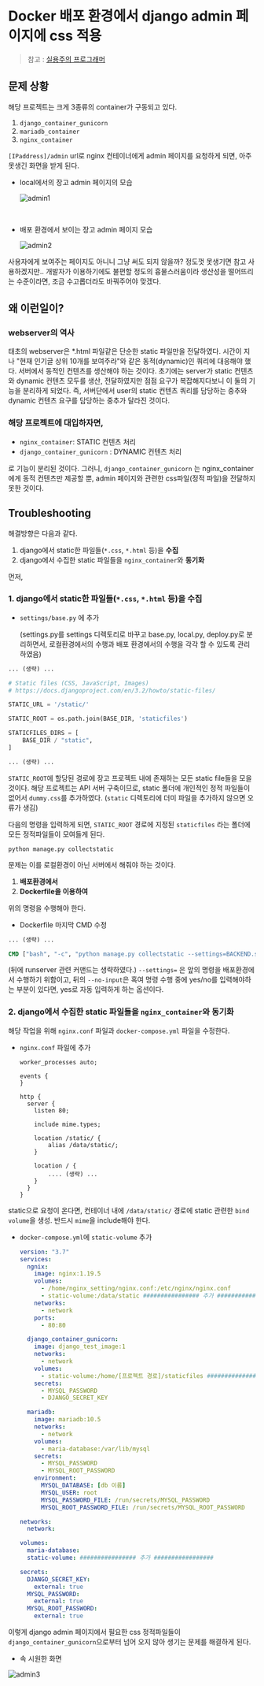 # Docker 배포 환경에서 django admin 페이지에 css 적용

> 참고 : [실용주의 프로그래머](https://www.youtube.com/channel/UCmm6VRoi59BUHDPoa3k4VPw/videos)



## 문제 상황

해당 프로젝트는 크게 3종류의 container가 구동되고 있다. 

1. `django_container_gunicorn` 
2. `mariadb_container`
3. `nginx_container`

`[IPaddress]/admin` url로 nginx 컨테이너에게 admin 페이지를 요청하게 되면, 아주 못생긴 화면을 받게 된다.

- local에서의 장고 admin 페이지의 모습

   ![admin1](./imgs_for_documents/admin1.jpg)

  ​

  

- 배포 환경에서 보이는 장고 admin 페이지 모습

  ![admin2](./imgs_for_documents/admin2.jpg)

사용자에게 보여주는 페이지도 아니니 그냥 써도 되지 않을까? 정도껏 못생기면 참고 사용하겠지만.. 개발자가 이용하기에도 불편할 정도의 흉물스러움이라 생산성을 떨어뜨리는 수준이라면, 조금 수고롭더라도 바꿔주어야 맞겠다.



## 왜 이런일이?

### webserver의 역사

태초의 webserver은 *.html 파일같은 단순한 static 파일만을 전달하였다. 시간이 지나 "현재 인기글 상위 10개를 보여주라"와 같은 동적(dynamic)인 쿼리에 대응해야 했다. 서버에서 동적인 컨텐츠를 생산해야 하는 것이다. 초기에는 server가 static 컨텐츠와 dynamic 컨텐츠 모두를 생산, 전달하였지만 점점 요구가 복잡해지다보니 이 둘의 기능을 분리하게 되었다. 즉, 서버단에서 user의 static 컨텐츠 쿼리를 담당하는 중추와 dynamic 컨텐츠 요구를 담당하는 중추가 달라진 것이다. 



### 해당 프로젝트에 대입하자면,

- `nginx_container`: STATIC 컨텐츠 처리
- `django_container_gunicorn` : DYNAMIC 컨텐츠 처리

로 기능이 분리된 것이다. 그러니, `django_container_gunicorn` 는 nginx_container에게 동적 컨텐츠만 제공할 뿐, admin 페이지와 관련한 css파일(정적 파일)을 전달하지 못한 것이다.



## Troubleshooting

 해결방향은 다음과 같다.

1. django에서 static한 파일들(`*.css`, `*.html` 등)을 **수집**
2. django에서 수집한 static 파일들을 `nginx_container`와 **동기화**



먼저, 

### 1. django에서 static한 파일들(`*.css`, `*.html` 등)을  수집

- `settings/base.py` 에 추가

  (settings.py를 settings 디렉토리로 바꾸고 base.py, local.py, deploy.py로 분리하면서, 로컬환경에서의 수행과 배포 환경에서의 수행을 각각 할 수 있도록 관리하였음)

```python
... (생략) ...

# Static files (CSS, JavaScript, Images)
# https://docs.djangoproject.com/en/3.2/howto/static-files/

STATIC_URL = '/static/'

STATIC_ROOT = os.path.join(BASE_DIR, 'staticfiles')

STATICFILES_DIRS = [
    BASE_DIR / "static",
]

... (생략) ...
```

`STATIC_ROOT`에 할당된 경로에 장고 프로젝트 내에 존재하는 모든 static file들을 모을 것이다. 해당 프로젝트는 API 서버 구축이므로, static 폴더에 개인적인 정적 파일들이 없어서 `dummy.css`를 추가하였다. (`static` 디렉토리에 더미 파일을 추가하지 않으면 오류가 생김)

다음의 명령을 입력하게 되면, `STATIC_ROOT` 경로에 지정된 `staticfiles` 라는 폴더에 모든 정적파일들이 모여들게 된다.

```shell
python manage.py collectstatic
```



문제는 이를 로컬환경이 아닌 서버에서 해줘야 하는 것이다. 

1. **배포환경에서**
2. **Dockerfile을 이용하여**

위의 명령을 수행해야 한다. 



- Dockerfile 마지막 CMD 수정

```dockerfile
... (생략) ...

CMD ["bash", "-c", "python manage.py collectstatic --settings=BACKEND.settings.deploy --no-input"]
```

(뒤에 runserver 관련 커맨드는 생략하였다.) `--settings=` 은 앞의 명령을 배포환경에서 수행하기 위함이고, 뒤의 `--no-input`은 혹여 명령 수행 중에 yes/no를 입력해야하는 부분이 있다면, yes로 자동 입력하게 하는 옵션이다.



###  2. django에서 수집한 static 파일들을 `nginx_container`와 **동기화**

해당 작업을 위해 `nginx.conf` 파일과 `docker-compose.yml` 파일을 수정한다.

- `nginx.conf` 파일에 추가

  ```nginx
  worker_processes auto;

  events {
  }

  http {
    server {
      listen 80;

      include mime.types;

      location /static/ {
          alias /data/static/;
      }

      location / {
          .... (생략) ...
      }
    }
  }
  ```



static으로 요청이 온다면, 컨테이너 내에 `/data/static/` 경로에 static 관련한 `bind volume`을 생성. 반드시 `mime`을 include해야 한다.



- `docker-compose.yml`에 `static-volume` 추가

  ```yaml
  version: "3.7"
  services:
    ngnix:
      image: nginx:1.19.5
      volumes:
        - /home/nginx_setting/nginx.conf:/etc/nginx/nginx.conf
        - static-volume:/data/static ################ 추가 #################
      networks:
        - network
      ports:
        - 80:80

    django_container_gunicorn:
      image: django_test_image:1
      networks:
        - network
      volumes:
        - static-volume:/home/[프로젝트 경로]/staticfiles ################ 추가 #################
      secrets:
        - MYSQL_PASSWORD
        - DJANGO_SECRET_KEY

    mariadb:
      image: mariadb:10.5
      networks:
        - network
      volumes:
        - maria-database:/var/lib/mysql
      secrets:
        - MYSQL_PASSWORD
        - MYSQL_ROOT_PASSWORD
      environment:
        MYSQL_DATABASE: [db 이름]
        MYSQL_USER: root
        MYSQL_PASSWORD_FILE: /run/secrets/MYSQL_PASSWORD
        MYSQL_ROOT_PASSWORD_FILE: /run/secrets/MYSQL_ROOT_PASSWORD

  networks:
    network:

  volumes:
    maria-database:
    static-volume: ################ 추가 #################

  secrets:
    DJANGO_SECRET_KEY:
      external: true
    MYSQL_PASSWORD:
      external: true
    MYSQL_ROOT_PASSWORD:
      external: true
  ```


이렇게 django admin 페이지에서 필요한 css 정적파일들이 `django_container_gunicorn`으로부터 넘어 오지 않아 생기는 문제를 해결하게 된다.

- 속 시원한 화면

![admin3](./imgs_for_documents/admin3.jpg)